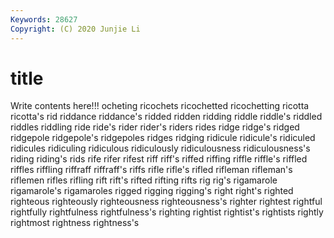 ```yaml
---
Keywords: 28627
Copyright: (C) 2020 Junjie Li
---
```


# title

Write contents here!!!
ocheting 
ricochets 
ricochetted 
ricochetting 
ricotta 
ricotta's 
rid 
riddance 
riddance's 
ridded
ridden 
ridding 
riddle 
riddle's 
riddled 
riddles 
riddling 
ride 
ride's 
rider
rider's 
riders 
rides 
ridge 
ridge's 
ridged 
ridgepole 
ridgepole's 
ridgepoles 
ridges
ridging 
ridicule 
ridicule's 
ridiculed 
ridicules 
ridiculing 
ridiculous 
ridiculously 
ridiculousness 
ridiculousness's
riding 
riding's 
rids 
rife 
rifer 
rifest 
riff 
riff's 
riffed 
riffing
riffle 
riffle's 
riffled 
riffles 
riffling 
riffraff 
riffraff's 
riffs 
rifle 
rifle's
rifled 
rifleman 
rifleman's 
riflemen 
rifles 
rifling 
rift 
rift's 
rifted 
rifting
rifts 
rig 
rig's 
rigamarole 
rigamarole's 
rigamaroles 
rigged 
rigging 
rigging's 
right
right's 
righted 
righteous 
righteously 
righteousness 
righteousness's 
righter 
rightest 
rightful 
rightfully
rightfulness 
rightfulness's 
righting 
rightist 
rightist's 
rightists 
rightly 
rightmost 
rightness 
rightness's
